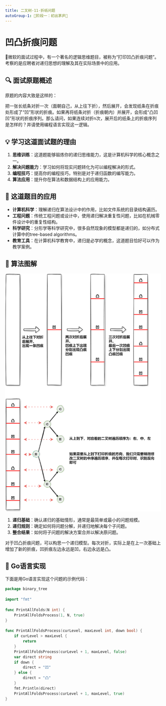 ```yaml
---
title: 二叉树-11-折纸问题
autoGroup-1: 🌱阶段一：初出茅庐🌱
---
```


# 凹凸折痕问题

📘微软的面试过程中，有一个著名的逻辑思维题目，被称为“打印凹凸折痕问题”。考察的是应聘者对递归思想的理解及其在实际场景中的应用。

## 🔍 面试原题概述

原题的内容大致是这样的：

把一张长纸条对折一次（面朝自己，从上往下折），然后展开，会发现纸条在折痕处形成了“凹”形状的折痕。如果再将纸条对折（折痕朝内）并展开，会形成“凸凹凹”形状的折痕序列。那么请问，如果连续对折n次，展开后的纸条上的折痕序列是怎样的？并请使用编程语言实现这一逻辑。

## 💡 学习这道面试题的理由

1. **思维训练**：这道题能够锻炼你的递归思维能力，这是计算机科学的核心概念之一。
2. **解决问题能力**：学习如何将现实问题转化为可以编程解决的形式。
3. **编程技巧**：提高你的编程技巧，特别是对于递归函数的编写能力。
4. **算法应用**：提升你在算法和数据结构上的应用能力。

## 🌟 这道题目的应用

- **计算机科学**：理解递归在算法设计中的作用，比如文件系统的目录结构遍历。
- **工程问题**：传统工程问题或设计中，使用递归解决重复性问题，比如在机械零件设计中的重复性结构。
- **科学研究**：分形学等科学研究中，很多自然现象的模型都是递归的，如分布式计算中的tree-based algorithms。
- **教育工具**：在计算机科学教育中，递归是必学的概念，这道题目恰好可以作为教学案例。

## 📝 算法图解

![](/g1_data_struct_binary_tree_12_paper_floding.assets/binary_tree_paper_folding.drawio.png)

1. **递归基础**：确认递归的基础情形，通常是最简单或最小的问题规模。
2. **递归规则**：确定如何将问题分解，并递归地解决每个子问题。
3. **整合结果**：如何将子问题的解决方案合并以解决原问题。

对于凹凸折痕问题，可以构思一个递归模型。每次对折，实际上是在上一次基础上增加了新的折痕，凹折痕左边永远是凹，右边永远是凸。

## 🚀 Go语言实现

下面是用Go语言实现这个问题的示例代码：

```go
package binary_tree

import "fmt"

func PrintAllFolds(N int) {
	PrintAllFoldsProcess(1, N, true)
}

func PrintAllFoldsProcess(curLevel, maxLevel int, down bool) {
	if curLevel > maxLevel {
		return
	}
	PrintAllFoldsProcess(curLevel + 1, maxLevel, false)
	var direct string
	if down {
		direct = "凹"
	} else {
		direct = "凸"
	}
	fmt.Println(direct)
	PrintAllFoldsProcess(curLevel + 1, maxLevel, true)
}
```
